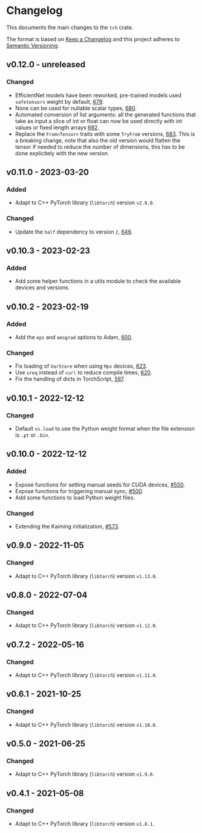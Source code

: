 # Changelog
This documents the main changes to the `tch` crate.

The format is based on [Keep a Changelog](https://keepachangelog.com/en/1.0.0/)
and this project adheres to [Semantic Versioning](https://semver.org/spec/v2.0.0.html).

## v0.12.0 - unreleased
### Changed
- EfficientNet models have been reworked, pre-trained models used `safetensors`
  weight by default, [679](https://github.com/LaurentMazare/tch-rs/pull/679).
- None can be used for nullable scalar types,
  [680](https://github.com/LaurentMazare/tch-rs/pull/680).
- Automated conversion of list arguments: all the generated functions that take
  as input a slice of int or float can now be used directly with int values or
  fixed length arrays [682](https://github.com/LaurentMazare/tch-rs/pull/682).
- Replace the `From<Tensor>` traits with some `TryFrom` versions,
  [683](https://github.com/LaurentMazare/tch-rs/pull/683). This is a breaking
  change, note that also the old version would flatten the tensor if needed to
  reduce the number of dimensions, this has to be done explicitely with the new
  version.

## v0.11.0 - 2023-03-20
### Added
- Adapt to C++ PyTorch library (`libtorch`) version `v2.0.0`.
### Changed
- Update the `half` dependency to version `2`, [646](https://github.com/LaurentMazare/tch-rs/pull/646).

## v0.10.3 - 2023-02-23
### Added
- Add some helper functions in a utils module to check the available devices and versions.

## v0.10.2 - 2023-02-19
### Added
- Add the `eps` and `amsgrad` options to Adam, [600](https://github.com/LaurentMazare/tch-rs/pull/600).
### Changed
- Fix loading of `VarStore` when using `Mps` devices, [623](https://github.com/LaurentMazare/tch-rs/pull/623).
- Use `ureq` instead of `curl` to reduce compile times, [620](https://github.com/LaurentMazare/tch-rs/pull/620).
- Fix the handling of dicts in TorchScript, [597](https://github.com/LaurentMazare/tch-rs/issues/597).

## v0.10.1 - 2022-12-12
### Changed
- Default `vs.load` to use the Python weight format when the file extension is `.pt` or `.bin`.

## v0.10.0 - 2022-12-12
### Added
- Expose functions for setting manual seeds for CUDA devices, [#500](https://github.com/LaurentMazare/tch-rs/pull/500).
- Expose functions for triggering manual sync, [#500](https://github.com/LaurentMazare/tch-rs/pull/500).
- Add some functions to load Python weight files.
### Changed
- Extending the Kaiming initialization, [#573](https://github.com/LaurentMazare/tch-rs/pull/573).

## v0.9.0 - 2022-11-05
### Changed
- Adapt to C++ PyTorch library (`libtorch`) version `v1.13.0`.

## v0.8.0 - 2022-07-04
### Changed
- Adapt to C++ PyTorch library (`libtorch`) version `v1.12.0`.

## v0.7.2 - 2022-05-16
### Changed
- Adapt to C++ PyTorch library (`libtorch`) version `v1.11.0`.

## v0.6.1 - 2021-10-25
### Changed
- Adapt to C++ PyTorch library (`libtorch`) version `v1.10.0`.

## v0.5.0 - 2021-06-25
### Changed
- Adapt to C++ PyTorch library (`libtorch`) version `v1.9.0`.

## v0.4.1 - 2021-05-08
### Changed
- Adapt to C++ PyTorch library (`libtorch`) version `v1.8.1`.
